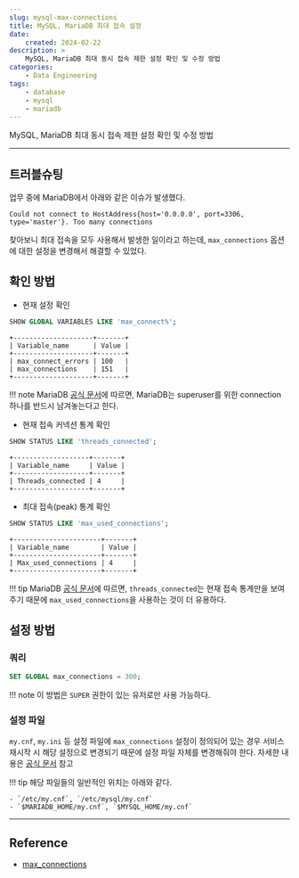 ```yaml
---
slug: mysql-max-connections
title: MySQL, MariaDB 최대 접속 설정
date:
    created: 2024-02-22
description: >
    MySQL, MariaDB 최대 동시 접속 제한 설정 확인 및 수정 방법
categories:
    - Data Engineering
tags:
    - database
    - mysql
    - mariadb
---
```


MySQL, MariaDB 최대 동시 접속 제한 설정 확인 및 수정 방법  

<!-- more -->

---

## 트러블슈팅

업무 중에 MariaDB에서 아래와 같은 이슈가 발생했다.  

```
Could not connect to HostAddress{host='0.0.0.0', port=3306, type='master'}. Too many connections
```

찾아보니 최대 접속을 모두 사용해서 발생한 일이라고 하는데, `max_connections` 옵션에 대한 설정을 변경해서 해결할 수 있었다.  

## 확인 방법

- 현재 설정 확인

```sql
SHOW GLOBAL VARIABLES LIKE 'max_connect%';
```
```
+--------------------+-------+
| Variable_name      | Value |
+--------------------+-------+
| max_connect_errors | 100   |
| max_connections    | 151   |
+--------------------+-------+
```

!!! note
    MariaDB [공식 문서](https://mariadb.com/kb/en/server-system-variables/#max_connections)에 따르면, MariaDB는 superuser를 위한 connection 하나를 반드시 남겨놓는다고 한다.  

- 현재 접속 커넥션 통계 확인

```sql
SHOW STATUS LIKE 'threads_connected';
```
```
+-------------------+-------+
| Variable_name     | Value |
+-------------------+-------+
| Threads_connected | 4     |
+-------------------+-------+
```

- 최대 접속(peak) 통계 확인

```sql
SHOW STATUS LIKE 'max_used_connections';
```
```
+----------------------+-------+
| Variable_name        | Value |
+----------------------+-------+
| Max_used_connections | 4     |
+----------------------+-------+
```

!!! tip
    MariaDB [공식 문서](https://mariadb.com/kb/en/handling-too-many-connections/)에 따르면, `threads_connected`는 현재 접속 통계만을 보여주기 때문에 `max_used_connections`을 사용하는 것이 더 유용하다.  

## 설정 방법

### 쿼리

```sql
SET GLOBAL max_connections = 300;
```

!!! note
    이 방법은 `SUPER` 권한이 있는 유저로만 사용 가능하다.  

### 설정 파일

`my.cnf`, `my.ini` 등 설정 파일에 `max_connections` 설정이 정의되어 있는 경우 서비스 재시작 시 해당 설정으로 변경되기 때문에 설정 파일 자체를 변경해줘야 한다. 자세한 내용은 [공식 문서](https://mariadb.com/kb/en/configuring-mariadb-with-option-files/) 참고

!!! tip
    해당 파일들의 일반적인 위치는 아래와 같다.  

    - `/etc/my.cnf`, `/etc/mysql/my.cnf`
    - `$MARIADB_HOME/my.cnf`, `$MYSQL_HOME/my.cnf`

---
## Reference
- [max_connections](https://mariadb.com/docs/server/ref/mdb/system-variables/max_connections/)
